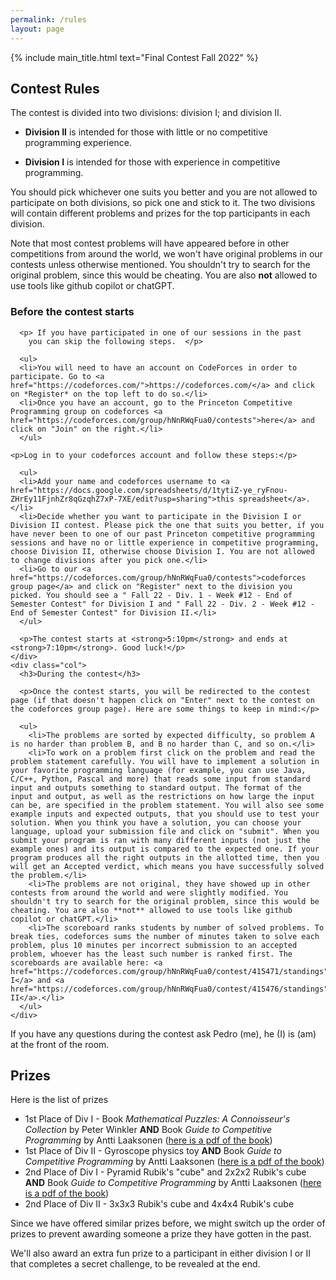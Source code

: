 ```yaml
---
permalink: /rules
layout: page
---
```


{% include main_title.html text="Final Contest Fall 2022" %}

## Contest Rules

The contest is divided into two divisions: division I; and division
II.

 * **Division II** is intended for those with little or no
   competitive programming experience.

 * **Division I** is intended for those with experience in
     competitive programming.

You should pick whichever one suits you better and you are not allowed
to participate on both divisions, so pick one and stick to it. The two
divisions will contain different problems and prizes for the top
participants in each division.

Note that most contest problems will have appeared before in other
competitions from around the world, we won't have original problems in
our contests unless otherwise mentioned. You shouldn't try to search
for the original problem, since this would be cheating. You are also
**not** allowed to use tools like github copilot or chatGPT.

<div class="container extra-space">
  <div class="row">
    <div class="col">
      <h3>Before the contest starts</h3>

      <p> If you have participated in one of our sessions in the past
        you can skip the following steps.  </p>

      <ul>
      <li>You will need to have an account on CodeForces in order to participate. Go to <a href="https://codeforces.com/">https://codeforces.com/</a> and click on *Register* on the top left to do so.</li>
      <li>Once you have an account, go to the Princeton Competitive Programming group on codeforces <a href="https://codeforces.com/group/hNnRWqFua0/contests">here</a> and click on "Join" on the right.</li>
      </ul>

    <p>Log in to your codeforces account and follow these steps:</p>

      <ul>
      <li>Add your name and codeforces username to <a href="https://docs.google.com/spreadsheets/d/1tytiZ-ye_ryFnou-ZHrEy11FjnhZr8qGzqhZ7xP-7XE/edit?usp=sharing">this spreadsheet</a>.</li>
      <li>Decide whether you want to participate in the Division I or Division II contest. Please pick the one that suits you better, if you have never been to one of our past Princeton competitive programming sessions and have no or little experience in competitive programming, choose Division II, otherwise choose Division I. You are not allowed to change divisions after you pick one.</li>
      <li>Go to our <a href="https://codeforces.com/group/hNnRWqFua0/contests">codeforces group page</a> and click on "Register" next to the division you picked. You should see a " Fall 22 - Div. 1 - Week #12 - End of Semester Contest" for Division I and " Fall 22 - Div. 2 - Week #12 - End of Semester Contest" for Division II.</li>
      </ul>

      <p>The contest starts at <strong>5:10pm</strong> and ends at <strong>7:10pm</strong>. Good luck!</p>
    </div>
    <div class="col">
      <h3>During the contest</h3>

      <p>Once the contest starts, you will be redirected to the contest page (if that doesn't happen click on "Enter" next to the contest on the codeforces group page). Here are some things to keep in mind:</p>

      <ul>
        <li>The problems are sorted by expected difficulty, so problem A is no harder than problem B, and B no harder than C, and so on.</li>
        <li>To work on a problem first click on the problem and read the problem statement carefully. You will have to implement a solution in your favorite programming language (for example, you can use Java, C/C++, Python, Pascal and more) that reads some input from standard input and outputs something to standard output. The format of the input and output, as well as the restrictions on how large the input can be, are specified in the problem statement. You will also see some example inputs and expected outputs, that you should use to test your solution. When you think you have a solution, you can choose your language, upload your submission file and click on "submit". When you submit your program is ran with many different inputs (not just the example ones) and its output is compared to the expected one. If your program produces all the right outputs in the allotted time, then you will get an Accepted verdict, which means you have successfully solved the problem.</li>
        <li>The problems are not original, they have showed up in other contests from around the world and were slightly modified. You shouldn't try to search for the original problem, since this would be cheating. You are also **not** allowed to use tools like github copilot or chatGPT.</li>
        <li>The scoreboard ranks students by number of solved problems. To break ties, codeforces sums the number of minutes taken to solve each problem, plus 10 minutes per incorrect submission to an accepted problem, whoever has the least such number is ranked first. The scoreboards are available here: <a href="https://codeforces.com/group/hNnRWqFua0/contest/415471/standings">Division I</a> and <a href="https://codeforces.com/group/hNnRWqFua0/contest/415476/standings">Division II</a>.</li>
      </ul>
    </div>
  </div>
</div>

If you have any questions during the contest ask Pedro (me), he (I) is (am) at the front of the room.

## Prizes

Here is the list of prizes

 * 1st Place of Div I - Book *Mathematical Puzzles: A Connoisseur's Collection* by Peter Winkler **AND** Book *Guide to Competitive Programming* by Antti Laaksonen ([here is a pdf of the book](https://duoblogger.github.io/assets/pdf/memonvyftw/guide-t-cp.pdf))
 * 1st Place of Div II - Gyroscope physics toy **AND** Book *Guide to Competitive Programming* by Antti Laaksonen ([here is a pdf of the book](https://duoblogger.github.io/assets/pdf/memonvyftw/guide-t-cp.pdf))
 * 2nd Place of Div I - Pyramid Rubik's "cube" and 2x2x2 Rubik's cube **AND** Book *Guide to Competitive Programming* by Antti Laaksonen ([here is a pdf of the book](https://duoblogger.github.io/assets/pdf/memonvyftw/guide-t-cp.pdf))
 * 2nd Place of Div II - 3x3x3 Rubik's cube and 4x4x4 Rubik's cube

Since we have offered similar prizes before, we might switch up the order of prizes to prevent awarding someone a prize they have gotten in the past.

We'll also award an extra fun prize to a participant in either division I
or II that completes a secret challenge, to be revealed at the end.